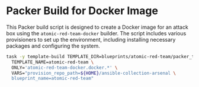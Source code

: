 # Packer Build for Docker Image

This Packer build script is designed to create a Docker image for an attack box
using the `atomic-red-team-docker` builder. The script includes various provisioners
to set up the environment, including installing necessary packages and
configuring the system.

```bash
task -y template-build TEMPLATE_DIR=blueprints/atomic-red-team/packer_templates \
  TEMPLATE_NAME=atomic-red-team \
  ONLY='atomic-red-team-docker.docker.*' \
  VARS="provision_repo_path=${HOME}/ansible-collection-arsenal \
  blueprint_name=atomic-red-team"
```
